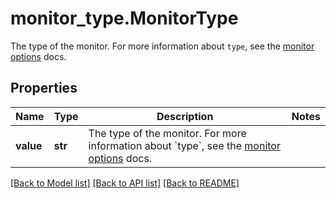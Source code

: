 # monitor_type.MonitorType

The type of the monitor. For more information about `type`, see the [monitor options](https://docs.datadoghq.com/monitors/guide/monitor_api_options/) docs.
## Properties
Name | Type | Description | Notes
------------ | ------------- | ------------- | -------------
**value** | **str** | The type of the monitor. For more information about &#x60;type&#x60;, see the [monitor options](https://docs.datadoghq.com/monitors/guide/monitor_api_options/) docs. | 

[[Back to Model list]](../README.md#documentation-for-models) [[Back to API list]](../README.md#documentation-for-api-endpoints) [[Back to README]](../README.md)


